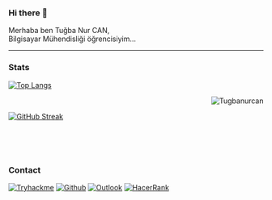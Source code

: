 ### Hi there 👋

Merhaba ben Tuğba Nur CAN,<br>
Bilgisayar Mühendisliği öğrencisiyim...
  

---


### Stats <br>
 [![Top Langs](https://github-readme-stats.vercel.app/api/top-langs/?username=Tugbanurcan&layout=compact)](https://github.com/anuraghazra/github-readme-stats)
<p><img align="right" src="https://github-readme-stats.vercel.app/api?username=Tugbanurcan&show_icons=true&theme=tokyonight" alt="Tugbanurcan" /></p><br>

[![GitHub Streak](https://streak-stats.demolab.com?user=Tugbanurcan&theme=neon&border_radius=15&locale=tr&date_format=j%20M%5B%20Y%5D)](https://git.io/streak-stats)

<br><br><br>


### Contact <br>
[![Tryhackme](https://img.shields.io/badge/Tryhackme-000000?style=for-the-badge&logo=Tryhackme&logoColor=whit)](https://tryhackme.com/p/TubaNurCan) 
[![Github](https://img.shields.io/badge/Github-000000?style=for-the-badge&logo=Github&logoColor=whit)](https://www.github.com/Tugbanurcan)
[![Outlook](https://img.shields.io/badge/Mail-000000?style=for-the-badge&logo=Gmail&logoColor=whit)](mailto:tugba.n.can@gmail.com)
[![HacerRank](https://img.shields.io/badge/HacerRank-000000?style=for-the-badge&logo=HacerRank&logoColor=whit)](https://www.hackerrank.com/profile/tugba_n_can)



